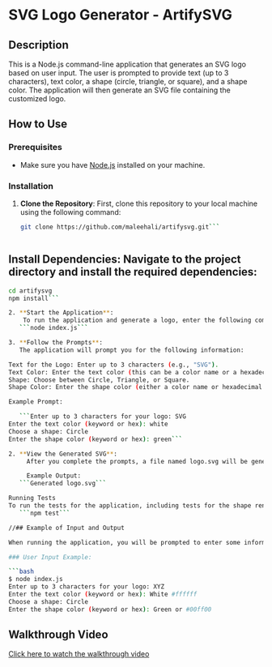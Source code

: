 # SVG Logo Generator - ArtifySVG

## Description
This is a Node.js command-line application that generates an SVG logo based on user input. The user is prompted to provide text (up to 3 characters), text color, a shape (circle, triangle, or square), and a shape color. The application will then generate an SVG file containing the customized logo.

## How to Use

### Prerequisites
- Make sure you have [Node.js](https://nodejs.org/) installed on your machine.

### Installation

1. **Clone the Repository**:
   First, clone this repository to your local machine using the following command:
   ```bash
   git clone https://github.com/maleehali/artifysvg.git```



## Install Dependencies: Navigate to the project directory and install the required dependencies:
```bash
cd artifysvg
npm install```

2. **Start the Application**:
    To run the application and generate a logo, enter the following command:
   ```node index.js```

3. **Follow the Prompts**:
   The application will prompt you for the following information:

Text for the Logo: Enter up to 3 characters (e.g., "SVG").
Text Color: Enter the text color (this can be a color name or a hexadecimal value, e.g., white or #ffffff).
Shape: Choose between Circle, Triangle, or Square.
Shape Color: Enter the shape color (either a color name or hexadecimal value)

Example Prompt:

   ```Enter up to 3 characters for your logo: SVG
Enter the text color (keyword or hex): white
Choose a shape: Circle
Enter the shape color (keyword or hex): green```

2. **View the Generated SVG**:
     After you complete the prompts, a file named logo.svg will be generated in the project root. You can open this file in any browser or graphics editor to view your custom logo.

     Example Output:
   ```Generated logo.svg```

Running Tests
To run the tests for the application, including tests for the shape rendering functionality, you can use the following command:
   ```npm test```

//## Example of Input and Output

When running the application, you will be prompted to enter some information to generate your logo. Below is an example of input provided by the user and the resulting SVG file.

### User Input Example:

```bash
$ node index.js
Enter up to 3 characters for your logo: XYZ
Enter the text color (keyword or hex): White #ffffff
Choose a shape: Circle
Enter the shape color (keyword or hex): Green or #00ff00
```

## Walkthrough Video

[Click here to watch the walkthrough video](https://drive.google.com/file/d/1lq1Q2Nm_dvwLSof9bLmT3fsaAOFhcFv5/view?usp=sharing)



